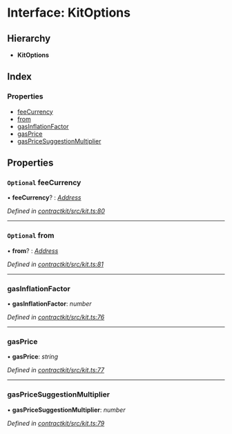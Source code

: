 # Interface: KitOptions

## Hierarchy

* **KitOptions**

## Index

### Properties

* [feeCurrency](_contractkit_src_kit_.kitoptions.md#optional-feecurrency)
* [from](_contractkit_src_kit_.kitoptions.md#optional-from)
* [gasInflationFactor](_contractkit_src_kit_.kitoptions.md#gasinflationfactor)
* [gasPrice](_contractkit_src_kit_.kitoptions.md#gasprice)
* [gasPriceSuggestionMultiplier](_contractkit_src_kit_.kitoptions.md#gaspricesuggestionmultiplier)

## Properties

### `Optional` feeCurrency

• **feeCurrency**? : *[Address](../modules/_contractkit_src_base_.md#address)*

*Defined in [contractkit/src/kit.ts:80](https://github.com/celo-org/celo-monorepo/blob/master/packages/contractkit/src/kit.ts#L80)*

___

### `Optional` from

• **from**? : *[Address](../modules/_contractkit_src_base_.md#address)*

*Defined in [contractkit/src/kit.ts:81](https://github.com/celo-org/celo-monorepo/blob/master/packages/contractkit/src/kit.ts#L81)*

___

###  gasInflationFactor

• **gasInflationFactor**: *number*

*Defined in [contractkit/src/kit.ts:76](https://github.com/celo-org/celo-monorepo/blob/master/packages/contractkit/src/kit.ts#L76)*

___

###  gasPrice

• **gasPrice**: *string*

*Defined in [contractkit/src/kit.ts:77](https://github.com/celo-org/celo-monorepo/blob/master/packages/contractkit/src/kit.ts#L77)*

___

###  gasPriceSuggestionMultiplier

• **gasPriceSuggestionMultiplier**: *number*

*Defined in [contractkit/src/kit.ts:79](https://github.com/celo-org/celo-monorepo/blob/master/packages/contractkit/src/kit.ts#L79)*
